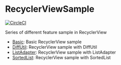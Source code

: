 # RecyclerViewSample

[![CircleCI](https://circleci.com/gh/Jintin/RecyclerViewSample.svg?style=shield)](https://circleci.com/gh/Jintin/RecyclerViewSample)

Series of different feature sample in RecyclerView

- [Basic](https://github.com/Jintin/RecyclerViewSample/tree/master/app): Basic RecyclerView sample
- [DiffUtil](https://github.com/Jintin/RecyclerViewSample/tree/master/diffutil): RecyclerView sample with DiffUtil
- [ListAdapter](https://github.com/Jintin/RecyclerViewSample/tree/master/listadapter): RecyclerView sample with ListAdapter
- [SortedList](https://github.com/Jintin/RecyclerViewSample/tree/master/sortadapter): RecyclerView sample with SortedList
